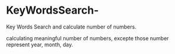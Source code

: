 # KeyWordsSearch-
Key Words Search and calculate number of numbers.


calculating meaningful number of numbers, excepte those number represent year, month, day.
